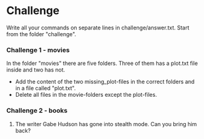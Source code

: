 # Challenge

Write all your commands on separate lines in challenge/answer.txt. Start from the folder "challenge".

### Challenge 1 - movies
In the folder "movies" there are five folders. Three of them has a plot.txt file inside and two has not.

* Add the content of the two missing_plot-files in the correct folders and in a file called "plot.txt".
* Delete all files in the movie-folders except the plot-files.


### Challenge 2 - books

1. The writer Gabe Hudson has gone into stealth mode. Can you bring him back?
